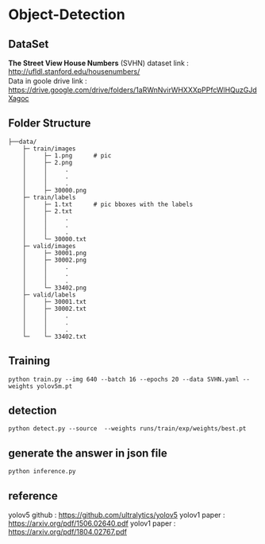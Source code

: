 # Object-Detection
DataSet
---
**The Street View House Numbers** (SVHN) dataset link : http://ufldl.stanford.edu/housenumbers/  
Data in goole drive link :　https://drive.google.com/drive/folders/1aRWnNvirWHXXXpPPfcWlHQuzGJdXagoc  

Folder Structure  
---
```
├──data/
    ├─ train/images
    │     ├─ 1.png      # pic 
    │     ├─ 2.png
    │     │     .
    │     │     .
    │     │     .
    │     ├─ 30000.png
    ├─ train/labels
    │     ├─ 1.txt      # pic bboxes with the labels
    │     ├─ 2.txt
    │     │     .
    │     │     .
    │     │     .
    │     └─ 30000.txt
    ├─ valid/images
    │     ├─ 30001.png
    │     ├─ 30002.png
    │     │     .
    │     │     .
    │     │     .
    │     └─ 33402.png
    ├─ valid/labels
    │     ├─ 30001.txt
    │     ├─ 30002.txt
    │     │     .
    │     │     .
    │     │     .
    └─    └─ 33402.txt
```

Training
---
```
python train.py --img 640 --batch 16 --epochs 20 --data SVHN.yaml --weights yolov5m.pt
```

detection
---
```
python detect.py --source  --weights runs/train/exp/weights/best.pt 
```

generate the answer in json file
---
```
python inference.py
```

reference
---
yolov5 github : https://github.com/ultralytics/yolov5
yolov1 paper : https://arxiv.org/pdf/1506.02640.pdf
yolov1 paper : https://arxiv.org/pdf/1804.02767.pdf
